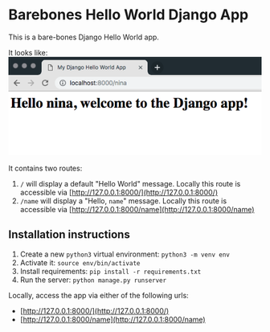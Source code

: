 # Barebones Hello World Django App

This is a bare-bones Django Hello World app.

It looks like:
![](screenshot.png)

It contains two routes:

1. `/` will display a default "Hello World" message. Locally this route is accessible via [http://127.0.0.1:8000/](http://127.0.0.1:8000/)
1. `/name` will display a "Hello, `name`" message. Locally this route is accessible via [http://127.0.0.1:8000/name](http://127.0.0.1:8000/name)


## Installation instructions

1. Create a new `python3` virtual environment:
`python3 -m venv env`
1. Activate it:
`source env/bin/activate`
1. Install requirements:
`pip install -r requirements.txt`
1. Run the server:
`python manage.py runserver`

Locally, access the app via either of the following urls:

 - [http://127.0.0.1:8000/](http://127.0.0.1:8000/)
 - [http://127.0.0.1:8000/name](http://127.0.0.1:8000/name)
